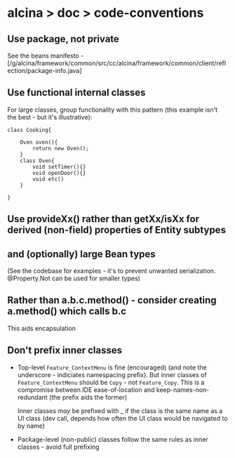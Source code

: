 # alcina > doc > code-conventions

## Use package, not private

See the beans manifesto - [/g/alcina/framework/common/src/cc/alcina/framework/common/client/reflection/package-info.java]

## Use functional internal classes

For large classes, group functionality with this pattern (this example isn't the best - but it's illustrative):

```
class Cooking{

	Oven oven(){
		return new Oven();
	}
	class Oven{
		void setTimer(){}
		void openDoor(){}
		void etc()
	}

}

```

## Use provideXx() rather than getXx/isXx for derived (non-field) properties of Entity subtypes

## and (optionally) large Bean types

(See the codebase for examples - it's to prevent unwanted serialization. @Property.Not can be used for smaller types)

## Rather than a.b.c.method() - consider creating a.method() which calls b.c

This aids encapsulation

## Don't prefix inner classes

- Top-level `Feature_ContextMenu` is fine (encouraged) (and note the underscore - indiciates namespacing prefix).
  But inner classes of `Feature_ContextMenu` should be `Copy` - not `Feature_Copy`. This is a compromise between
  IDE ease-of-location and keep-names-non-redundant (the prefix aids the former)

  Inner classes _may_ be prefixed with \_ if the class is the same name as a UI class (dev call, depends how
  often the UI class would be navigated to by name)

- Package-level (non-public) classes follow the same rules as inner classes - avoid full prefixing
